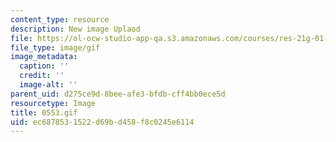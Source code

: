 ```yaml
---
content_type: resource
description: New image Uplaod
file: https://ol-ocw-studio-app-qa.s3.amazonaws.com/courses/res-21g-01-kana-spring-2010/ec6878531522d69bd458f8c0245e6114_0553.gif
file_type: image/gif
image_metadata:
  caption: ''
  credit: ''
  image-alt: ''
parent_uid: d275ce9d-8bee-afe3-bfdb-cff4bb0ece5d
resourcetype: Image
title: 0553.gif
uid: ec687853-1522-d69b-d458-f8c0245e6114
---
```

